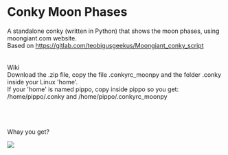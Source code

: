 # Conky Moon Phases
 
A standalone conky (written in Python) that shows the moon phases, using moongiant.com website.<br>
Based on https://gitlab.com/teobigusgeekus/Moongiant_conky_script<br>
<br>
<br>
Wiki<br>
Download the .zip file, copy the file .conkyrc_moonpy and the folder .conky inside your Linux 'home'.<br>
If your 'home' is named pippo, copy inside pippo so you get: /home/pippo/.conky and /home/pippo/.conkyrc_moonpy<br>
<br>






<br>
<br>
Whay you get?<br>

![](https://github.com/TheHeadlessOfficial/conky-moon-phases/blob/main/.conky/moon/Moongiant_python/Moongiant_README-INFO/screenshot_01.png)
